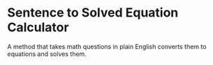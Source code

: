 Sentence to Solved Equation Calculator
================

A method that takes math questions in plain English converts them to equations and solves them.
